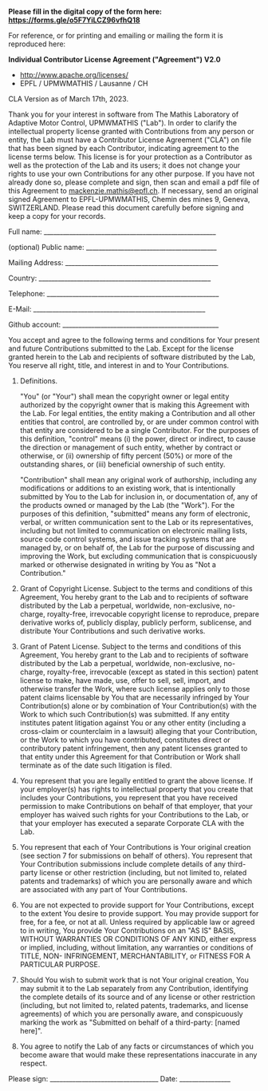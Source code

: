 **Please fill in the digital copy of the form here: https://forms.gle/o5F7YiLCZ96vfhQ18**

For reference, or for printing and emailing or mailing the form it is reproduced here:


**Individual Contributor License Agreement ("Agreement") V2.0**
- http://www.apache.org/licenses/
- EPFL / UPMWMATHIS / Lausanne / CH

CLA Version as of March 17th, 2023.

Thank you for your interest in software from The Mathis Laboratory of 
Adaptive Motor Control, UPMWMATHIS ("Lab").
In order to clarify the intellectual property license
granted with Contributions from any person or entity, the Lab
must have a Contributor License Agreement ("CLA") on file that has
been signed by each Contributor, indicating agreement to the license
terms below. This license is for your protection as a Contributor as
well as the protection of the Lab and its users; it does not
change your rights to use your own Contributions for any other purpose.
If you have not already done so, please complete and sign, then scan
and email a pdf file of this Agreement to mackenzie.mathis@epfl.ch.
If necessary, send an original signed Agreement to
EPFL-UPMWMATHIS, Chemin des mines 9, Geneva,
SWITZERLAND. Please read this document carefully before
signing and keep a copy for your records.

  Full name: ______________________________________________________

  (optional) Public name: _________________________________________

  Mailing Address: ________________________________________________


  Country:   ______________________________________________________

  Telephone: ______________________________________________________

  E-Mail:    ______________________________________________________

  Github account: _________________________________________________

You accept and agree to the following terms and conditions for Your
present and future Contributions submitted to the Lab. Except
for the license granted herein to the Lab and recipients of
software distributed by the Lab, You reserve all right, title,
and interest in and to Your Contributions.

1. Definitions.

   "You" (or "Your") shall mean the copyright owner or legal entity
   authorized by the copyright owner that is making this Agreement
   with the Lab. For legal entities, the entity making a
   Contribution and all other entities that control, are controlled
   by, or are under common control with that entity are considered to
   be a single Contributor. For the purposes of this definition,
   "control" means (i) the power, direct or indirect, to cause the
   direction or management of such entity, whether by contract or
   otherwise, or (ii) ownership of fifty percent (50%) or more of the
   outstanding shares, or (iii) beneficial ownership of such entity.

   "Contribution" shall mean any original work of authorship,
   including any modifications or additions to an existing work, that
   is intentionally submitted by You to the Lab for inclusion
   in, or documentation of, any of the products owned or managed by
   the Lab (the "Work"). For the purposes of this definition,
   "submitted" means any form of electronic, verbal, or written
   communication sent to the Lab or its representatives,
   including but not limited to communication on electronic mailing
   lists, source code control systems, and issue tracking systems that
   are managed by, or on behalf of, the Lab for the purpose of
   discussing and improving the Work, but excluding communication that
   is conspicuously marked or otherwise designated in writing by You
   as "Not a Contribution."

2. Grant of Copyright License. Subject to the terms and conditions of
   this Agreement, You hereby grant to the Lab and to
   recipients of software distributed by the Lab a perpetual,
   worldwide, non-exclusive, no-charge, royalty-free, irrevocable
   copyright license to reproduce, prepare derivative works of,
   publicly display, publicly perform, sublicense, and distribute Your
   Contributions and such derivative works.

3. Grant of Patent License. Subject to the terms and conditions of
   this Agreement, You hereby grant to the Lab and to
   recipients of software distributed by the Lab a perpetual,
   worldwide, non-exclusive, no-charge, royalty-free, irrevocable
   (except as stated in this section) patent license to make, have
   made, use, offer to sell, sell, import, and otherwise transfer the
   Work, where such license applies only to those patent claims
   licensable by You that are necessarily infringed by Your
   Contribution(s) alone or by combination of Your Contribution(s)
   with the Work to which such Contribution(s) was submitted. If any
   entity institutes patent litigation against You or any other entity
   (including a cross-claim or counterclaim in a lawsuit) alleging
   that your Contribution, or the Work to which you have contributed,
   constitutes direct or contributory patent infringement, then any
   patent licenses granted to that entity under this Agreement for
   that Contribution or Work shall terminate as of the date such
   litigation is filed.

4. You represent that you are legally entitled to grant the above
   license. If your employer(s) has rights to intellectual property
   that you create that includes your Contributions, you represent
   that you have received permission to make Contributions on behalf
   of that employer, that your employer has waived such rights for
   your Contributions to the Lab, or that your employer has
   executed a separate Corporate CLA with the Lab.

5. You represent that each of Your Contributions is Your original
   creation (see section 7 for submissions on behalf of others).  You
   represent that Your Contribution submissions include complete
   details of any third-party license or other restriction (including,
   but not limited to, related patents and trademarks) of which you
   are personally aware and which are associated with any part of Your
   Contributions.

6. You are not expected to provide support for Your Contributions,
   except to the extent You desire to provide support. You may provide
   support for free, for a fee, or not at all. Unless required by
   applicable law or agreed to in writing, You provide Your
   Contributions on an "AS IS" BASIS, WITHOUT WARRANTIES OR CONDITIONS
   OF ANY KIND, either express or implied, including, without
   limitation, any warranties or conditions of TITLE, NON-
   INFRINGEMENT, MERCHANTABILITY, or FITNESS FOR A PARTICULAR PURPOSE.

7. Should You wish to submit work that is not Your original creation,
   You may submit it to the Lab separately from any
   Contribution, identifying the complete details of its source and of
   any license or other restriction (including, but not limited to,
   related patents, trademarks, and license agreements) of which you
   are personally aware, and conspicuously marking the work as
   "Submitted on behalf of a third-party: [named here]".

8. You agree to notify the Lab of any facts or circumstances of
   which you become aware that would make these representations
   inaccurate in any respect.

Please sign: __________________________________ Date: ________________
